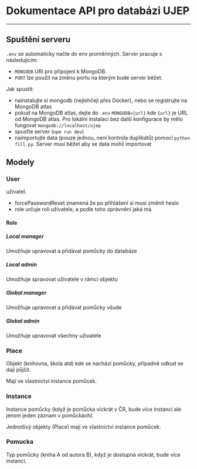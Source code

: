 # Dokumentace API pro databázi UJEP
----

## Spuštění serveru
`.env` se automaticky načte do env proměnných. Server pracuje s následujícím:
- `MONGODB` URI pro připojení k MongoDB.
- `PORT` lze použít na změnu portu na kterým bude server běžet.

Jak spustit:
- nainstalujte si mongodb (nejlehčeji přes Docker), nebo se registrujte na MongoDB atlas
- pokud na MongoDB atlas, dejte do `.env` `MONGODB={url}` kde `{url}` je URL od MongoDB atlas. Pro lokální instalaci bez další konfigurace by mělo fungovat `mongodb://localhost/ujep`
- spusťte server (`npm run dev`)
- naimportujte data (pouze jednou, není kontrola duplikátů) pomocí `python fill.py`. Server musí běžet aby se data mohli importovat

## Modely

### User

uživatel.

- forcePasswordReset znamená že po přihlášení si musí změnit heslo
- role určuje roli uživatele, a podle toho oprávnění jaká má

#### Role

##### Local manager

Umožňuje upravovat a přidávat pomůcky do databáze

##### Local admin

Umožňuje spravovat uživatele v rámci objektu

##### Global manager

Umožňuje upravovat a přidávat pomůcky všude

##### Global admin

Umožňuje upravovat všechny uživatele

### Place

Objekt (knihovna, škola atd) kde se nachází pomůcky, případně odkud se dají půjčit.

Mají ve vlastnictví instance pomůcek.

### Instance

Instance pomůcky (když je pomůcka víckrát v ČR, bude více instancí ale jenom jeden záznam v pomůckách).

Jednotlivý objekty (Place) mají ve vlastnictví instance pomůcek.

### Pomucka

Typ pomůcky (kniha A od autora B), když je dostupná víckrát, bude více instancí.